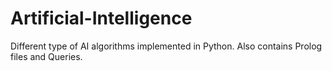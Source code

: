 # Artificial-Intelligence
Different type of AI algorithms implemented in Python. Also contains Prolog files and Queries.
